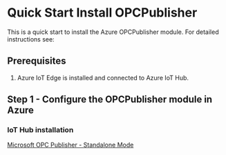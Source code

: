 # Quick Start Install OPCPublisher
This is a quick start to install the Azure OPCPublisher module.  For detailed instructions see: 

## Prerequisites

1. Azure IoT Edge is installed and connected to Azure IoT Hub.

## Step 1 - Configure the OPCPublisher module in Azure

### IoT Hub installation

[Microsoft OPC Publisher - Standalone Mode](https://azure.github.io/Industrial-IoT/modules/publisher.html)
